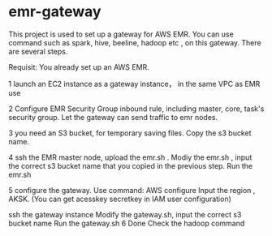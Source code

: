 # emr-gateway

This project is used to set up a gateway for AWS EMR.
You can use  command such as spark, hive, beeline, hadoop etc , on this gateway.
There are several steps.

Requisit:
You already set up an AWS EMR.

1 launch an EC2 instance as a gateway instance， in the same VPC as EMR use

2 Configure EMR Security Group inbound rule, including master, core, task's security group.
Let the gateway can send traffic to emr nodes.

3 you need an S3 bucket, for temporary saving files. Copy the s3 bucket name.

4 ssh the EMR master node, upload the emr.sh .
Modiy the emr.sh , input the correct s3 bucket name that you copied in the previous step.
Run the emr.sh

5 configure the gateway.
Use command:
AWS configure
Input the region , AKSK. (You can get acesskey secretkey in IAM user configuration)

ssh the gateway instance
Modify the gateway.sh, input the correct s3 bucket name
Run the gateway.sh
6 Done
Check the hadoop command
